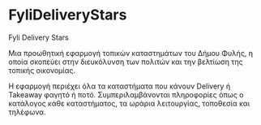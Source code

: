 # FyliDeliveryStars
Fyli Delivery Stars

Μια προωθητική εφαρμογή τοπικών καταστημάτων του Δήμου Φυλής, η οποία σκοπεύει στην διευκόλυνση των πολιτών και την βελτίωση της τοπικής οικονομίας.

Η εφαρμογή περιέχει όλα τα καταστήματα που κάνουν Delivery ή Takeaway φαγητό ή ποτό. Συμπεριλαμβάνονται πληροφορίες όπως ο κατάλογος κάθε καταστήματος, τα ωράρια λειτουργίας, τοποθεσία και τηλέφωνα.
